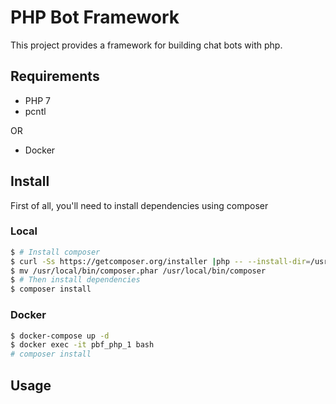PHP Bot Framework
===

This project provides a framework for building chat bots with php.

Requirements
---

- PHP 7
- pcntl

OR

- Docker

Install
---

First of all, you'll need to install dependencies using composer

### Local
```sh
$ # Install composer
$ curl -Ss https://getcomposer.org/installer |php -- --install-dir=/usr/local/bin
$ mv /usr/local/bin/composer.phar /usr/local/bin/composer
$ # Then install dependencies
$ composer install
```

### Docker
```sh
$ docker-compose up -d
$ docker exec -it pbf_php_1 bash
# composer install
```

Usage
---
